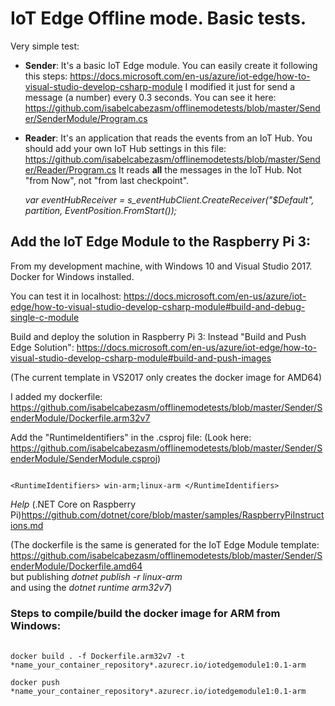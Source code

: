 # IoT Edge Offline mode. Basic tests.

Very simple test:

- **Sender**:  It's a basic IoT Edge module. You can easily create it following this steps:
https://docs.microsoft.com/en-us/azure/iot-edge/how-to-visual-studio-develop-csharp-module
I modified it just for send a message (a number) every 0.3 seconds.
You can see it here:
https://github.com/isabelcabezasm/offlinemodetests/blob/master/Sender/SenderModule/Program.cs


- **Reader**: It's an application that reads the events from an IoT Hub.
You should add your own IoT Hub settings in this file: 
https://github.com/isabelcabezasm/offlinemodetests/blob/master/Sender/Reader/Program.cs
It reads **all** the messages in the IoT Hub. Not "from Now", not "from last checkpoint".

  *var eventHubReceiver = s_eventHubClient.CreateReceiver("$Default", partition, EventPosition.FromStart());*


## Add the IoT Edge Module to the Raspberry Pi 3:
From my development machine, with Windows 10 and Visual Studio 2017.  
Docker for Windows installed.

You can test it in localhost:
https://docs.microsoft.com/en-us/azure/iot-edge/how-to-visual-studio-develop-csharp-module#build-and-debug-single-c-module

Build and deploy the solution in Raspberry Pi 3:
Instead "Build and Push Edge Solution":
https://docs.microsoft.com/en-us/azure/iot-edge/how-to-visual-studio-develop-csharp-module#build-and-push-images

(The current template in VS2017 only creates the docker image for AMD64)

I added my dockerfile: 
https://github.com/isabelcabezasm/offlinemodetests/blob/master/Sender/SenderModule/Dockerfile.arm32v7

Add the "RuntimeIdentifiers" in the .csproj file: (Look here: https://github.com/isabelcabezasm/offlinemodetests/blob/master/Sender/SenderModule/SenderModule.csproj)
<pre><code>
&lt;RuntimeIdentifiers&gt; win-arm;linux-arm &lt;/RuntimeIdentifiers&gt; 
</code></pre>

 *Help* (.NET Core on Raspberry Pi)https://github.com/dotnet/core/blob/master/samples/RaspberryPiInstructions.md

(The dockerfile is the same is generated for the IoT Edge Module template:
https://github.com/isabelcabezasm/offlinemodetests/blob/master/Sender/SenderModule/Dockerfile.amd64     
but publishing *dotnet publish -r linux-arm*     
and using the *dotnet runtime arm32v7*)

### Steps to compile/build the docker image for ARM from Windows:
<pre> <code>
docker build . -f Dockerfile.arm32v7 -t *name_your_container_repository*.azurecr.io/iotedgemodule1:0.1-arm

docker push *name_your_container_repository*.azurecr.io/iotedgemodule1:0.1-arm
</code> </pre>

